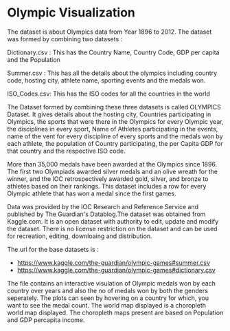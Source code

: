 # Olympic Visualization
The dataset is about Olympics data from Year 1896 to 2012. The dataset was formed by combining two datasets :

Dictionary.csv : This has the Country Name, Country Code, GDP per capita and the Population

Summer.csv : This has all the details about the olympics including country code, hosting city, athlete name, sporting events and the medals won.

ISO_Codes.csv: This has the ISO codes for all the countries in the world 

The Dataset formed by combining these three datasets is called OLYMPICS Dataset. It gives details about the hosting city, Countries participating in Olympics, the sports that were there in the Olympics for every Olympic year, the disciplines in every sport, Name of Athletes participating in the events, name of the vent for every discipline of every sports and the medals won by each athlete, the population of Country participating, the per Capita GDP for that country and the respective ISO code.

More than 35,000 medals have been awarded at the Olympics since 1896. The first two Olympiads awarded silver medals and an olive wreath for the winner, and the IOC retrospectively awarded gold, silver, and bronze to athletes based on their rankings. This dataset includes a row for every Olympic athlete that has won a medal since the first games.

Data was provided by the IOC Research and Reference Service and published by The Guardian's Datablog.The dataset was obtained from Kaggle.com. It is an open dataset with authority to edit, update and modify the dataset. There is no license restriction on the dataset and can be used for recreation, editing, downloaing and distribution.

The url for the base datasets is :

- https://www.kaggle.com/the-guardian/olympic-games#summer.csv
- https://www.kaggle.com/the-guardian/olympic-games#dictionary.csv

The file contains an interactive visulation of Olympic medals won by each country over years and also the no of medals won by both the genders seperately. The plots can seen by hovering on a country for which, you want to see the medal count. The world map displayed is a choropleth world map displayed. The choropleth maps present are based on Population and GDP percapita income.  
